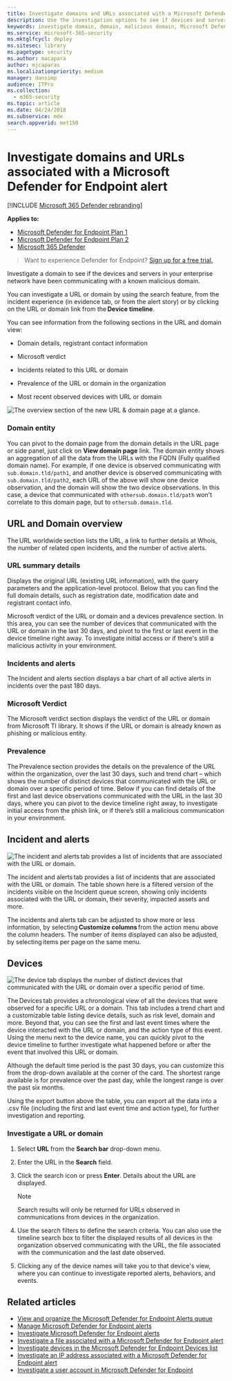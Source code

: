 ```yaml
---
title: Investigate domains and URLs associated with a Microsoft Defender for Endpoint alert
description: Use the investigation options to see if devices and servers have been communicating with malicious domains.
keywords: investigate domain, domain, malicious domain, Microsoft Defender for Endpoint, alert, URL
ms.service: microsoft-365-security
ms.mktglfcycl: deploy
ms.sitesec: library
ms.pagetype: security
ms.author: macapara
author: mjcaparas
ms.localizationpriority: medium
manager: dansimp
audience: ITPro
ms.collection: 
  - m365-security
ms.topic: article
ms.date: 04/24/2018
ms.subservice: mde
search.appverid: met150
---
```


# Investigate domains and URLs associated with a Microsoft Defender for Endpoint alert

[!INCLUDE [Microsoft 365 Defender rebranding](../../includes/microsoft-defender.md)]


**Applies to:**
- [Microsoft Defender for Endpoint Plan 1](https://go.microsoft.com/fwlink/p/?linkid=2154037)
- [Microsoft Defender for Endpoint Plan 2](https://go.microsoft.com/fwlink/p/?linkid=2154037)
- [Microsoft 365 Defender](https://go.microsoft.com/fwlink/?linkid=2118804)

> Want to experience Defender for Endpoint? [Sign up for a free trial.](https://signup.microsoft.com/create-account/signup?products=7f379fee-c4f9-4278-b0a1-e4c8c2fcdf7e&ru=https://aka.ms/MDEp2OpenTrial?ocid=docs-wdatp-investigatedomain-abovefoldlink)

Investigate a domain to see if the devices and servers in your enterprise network have been communicating with a known malicious domain. 

You can investigate a URL or domain by using the search feature, from the incident experience (in evidence tab, or from the alert story) or by clicking on the URL or domain link from the **Device timeline**.

You can see information from the following sections in the URL and domain view: 

- Domain details, registrant contact information

- Microsoft verdict 

- Incidents related to this URL or domain 

- Prevalence of the URL or domain in the organization

- Most recent observed devices with URL or domain

 ![The overview section of the new URL & domain page at a glance.](media/domain-url-overview.png)

### Domain entity

You can pivot to the domain page from the domain details in the URL page or side panel, just click on **View domain page** link. The domain entity shows an aggregation of all the data from the URLs with the FQDN (Fully qualified domain name). For example, if one device is observed communicating with `sub.domain.tld/path1`, and another device is observed communicating with `sub.domain.tld/path2`, each URL of the above will show one device observation, and the domain will show the two device observations. In this case, a device that communicated with `othersub.domain.tld/path` won't correlate to this domain page, but to `othersub.domain.tld`.  

## URL and Domain overview 

The URL worldwide section lists the URL, a link to further details at Whois, the number of related open incidents, and the number of active alerts. 

### URL summary details 

Displays the original URL (existing URL information), with the query parameters and the application-level protocol. Below that you can find the full domain details, such as registration date, modification date and registrant contact info. 

Microsoft verdict of the URL or domain and a devices prevalence section. In this area, you can see the number of devices that communicated with the URL or domain in the last 30 days, and pivot to the first or last event in the device timeline right away. To investigate initial access or if there's still a malicious activity in your environment.   

### Incidents and alerts 

The Incident and alerts section displays a bar chart of all active alerts in incidents over the past 180 days. 

### Microsoft Verdict 

The Microsoft verdict section displays the verdict of the URL or domain from Microsoft TI library. It shows if the URL or domain is already known as phishing or malicious entity.  

### Prevalence 

The Prevalence section provides the details on the prevalence of the URL within the organization, over the last 30 days, such and trend chart – which shows the number of distinct devices that communicated with the URL or domain over a specific period of time. Below if you can find details of the first and last device observations communicated with the URL in the last 30 days, where you can pivot to the device timeline right away, to investigate initial access from the phish link, or if there’s still a malicious communication in your environment.  

## Incident and alerts 

![The incident and alerts tab provides a list of incidents that are associated with the URL or domain.](media/domain-incidents.png)

The incident and alerts tab provides a list of incidents that are associated with the URL or domain. The table shown here is a filtered version of the incidents visible on the Incident queue screen, showing only incidents associated with the URL or domain, their severity, impacted assets and more.  

The incidents and alerts tab can be adjusted to show more or less information, by selecting **Customize columns** from the action menu above the column headers. The number of items displayed can also be adjusted, by selecting items per page on the same menu. 

## Devices

![The device tab displays the number of distinct devices that communicated with the URL or domain over a specific period of time.](media/domain-device-overview.png)

The Devices tab provides a chronological view of all the devices that were observed for a specific URL or a domain. This tab includes a trend chart and a customizable table listing device details, such as risk level, domain and more. Beyond that, you can see the first and last event times where the device interacted with the URL or domain, and the action type of this event. Using the menu next to the device name, you can quickly pivot to the device timeline to further investigate what happened before or after the event that involved this URL or domain.  

Although the default time period is the past 30 days, you can customize this from the drop-down available at the corner of the card. The shortest range available is for prevalence over the past day, while the longest range is over the past six months.  

Using the export button above the table, you can export all the data into a .csv file (including the first and last event time and action type), for further investigation and reporting.

### Investigate a URL or domain

1. Select **URL** from the **Search bar** drop-down menu.
 
2. Enter the URL in the **Search** field.
 
3. Click the search icon or press **Enter**. Details about the URL are displayed. 

   > [!NOTE]
   > Search results will only be returned for URLs observed in communications from devices in the organization.
   
4. Use the search filters to define the search criteria. You can also use the timeline search box to filter the displayed results of all devices in the organization observed communicating with the URL, the file associated with the communication and the last date observed.
 
5. Clicking any of the device names will take you to that device's view, where you can continue to investigate reported alerts, behaviors, and events.

## Related articles
- [View and organize the Microsoft Defender for Endpoint Alerts queue](alerts-queue.md)
- [Manage Microsoft Defender for Endpoint alerts](manage-alerts.md)
- [Investigate Microsoft Defender for Endpoint alerts](investigate-alerts.md)
- [Investigate a file associated with a Microsoft Defender for Endpoint alert](investigate-files.md)
- [Investigate devices in the Microsoft Defender for Endpoint Devices list](investigate-machines.md)
- [Investigate an IP address associated with a Microsoft Defender for Endpoint alert](investigate-ip.md)
- [Investigate a user account in Microsoft Defender for Endpoint](investigate-user.md)
